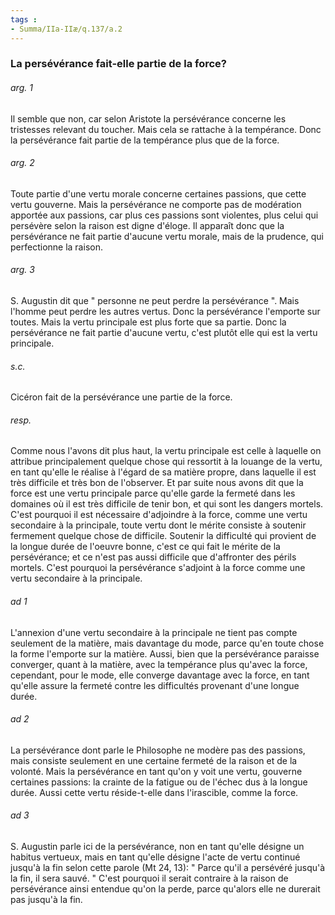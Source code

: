 ```yaml
---
tags : 
- Summa/IIa-IIæ/q.137/a.2
---
```


### La persévérance fait-elle partie de la force?

###### arg. 1
Il semble que non, car selon Aristote la persévérance concerne les tristesses relevant du toucher. Mais cela se rattache à la tempérance. Donc la persévérance fait partie de la tempérance plus que de la force. 

###### arg. 2
Toute partie d'une vertu morale concerne certaines passions, que cette vertu gouverne. Mais la persévérance ne comporte pas de modération apportée aux passions, car plus ces passions sont violentes, plus celui qui persévère selon la raison est digne d'éloge. Il apparaît donc que la persévérance ne fait partie d'aucune vertu morale, mais de la prudence, qui perfectionne la raison. 

###### arg. 3
S. Augustin dit que " personne ne peut perdre la persévérance ". Mais l'homme peut perdre les autres vertus. Donc la persévérance l'emporte sur toutes. Mais la vertu principale est plus forte que sa partie. Donc la persévérance ne fait partie d'aucune vertu, c'est plutôt elle qui est la vertu principale. 

###### s.c.
Cicéron fait de la persévérance une partie de la force. 

###### resp.
Comme nous l'avons dit plus haut, la vertu principale est celle à laquelle on attribue principalement quelque chose qui ressortit à la louange de la vertu, en tant qu'elle le réalise à l'égard de sa matière propre, dans laquelle il est très difficile et très bon de l'observer. Et par suite nous avons dit que la force est une vertu principale parce qu'elle garde la fermeté dans les domaines où il est très difficile de tenir bon, et qui sont les dangers mortels. C'est pourquoi il est nécessaire d'adjoindre à la force, comme une vertu secondaire à la principale, toute vertu dont le mérite consiste à soutenir fermement quelque chose de difficile. Soutenir la difficulté qui provient de la longue durée de l'oeuvre bonne, c'est ce qui fait le mérite de la persévérance; et ce n'est pas aussi difficile que d'affronter des périls mortels. C'est pourquoi la persévérance s'adjoint à la force comme une vertu secondaire à la principale. 

###### ad 1
L'annexion d'une vertu secondaire à la principale ne tient pas compte seulement de la matière, mais davantage du mode, parce qu'en toute chose la forme l'emporte sur la matière. Aussi, bien que la persévérance paraisse converger, quant à la matière, avec la tempérance plus qu'avec la force, cependant, pour le mode, elle converge davantage avec la force, en tant qu'elle assure la fermeté contre les difficultés provenant d'une longue durée. 

###### ad 2
La persévérance dont parle le Philosophe ne modère pas des passions, mais consiste seulement en une certaine fermeté de la raison et de la volonté. Mais la persévérance en tant qu'on y voit une vertu, gouverne certaines passions: la crainte de la fatigue ou de l'échec dus à la longue durée. Aussi cette vertu réside-t-elle dans l'irascible, comme la force. 

###### ad 3
S. Augustin parle ici de la persévérance, non en tant qu'elle désigne un habitus vertueux, mais en tant qu'elle désigne l'acte de vertu continué jusqu'à la fin selon cette parole (Mt 24, 13): " Parce qu'il a persévéré jusqu'à la fin, il sera sauvé. " C'est pourquoi il serait contraire à la raison de persévérance ainsi entendue qu'on la perde, parce qu'alors elle ne durerait pas jusqu'à la fin. 

